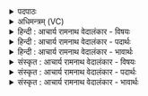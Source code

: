 <details><summary>पदपाठः</summary>

त꣡स्मै꣢꣯। अ꣡र꣢꣯म्। ग꣣माम। वः। य꣡स्य꣢꣯। क्ष꣡या꣢꣯य। जि꣡न्व꣢꣯थ। आ꣡पः꣢꣯। ज꣣न꣡य꣢थ। च꣣। नः। १८३९।
</details>

<details><summary>अधिमन्त्रम् (VC)</summary>

- आपः
- त्रिशिरास्त्वाष्ट्रः सिन्धुद्वीप आम्बरीषो वा
- गायत्री
- षड्जः
</details>

<details><summary>हिन्दी : आचार्य रामनाथ वेदालंकार - विषयः</summary>

आगे फिर ब्रह्मानन्द की धाराओं का ही विषय है।
</details>

<details><summary>हिन्दी : आचार्य रामनाथ वेदालंकार - पदार्थः</summary>

पदार्थान्वयभाषाः -  हे (आपः) ब्रह्मानन्द की धाराओ ! (तस्मै) उस प्रयोजन के लिए,हम (वः) तुम्हें (अरम्) पर्याप्त रूप से (गमाम) प्राप्त कर लें, (यस्य) जिस अभ्युदय और निःश्रेयस रूप प्रयोजन के (क्षयाय) हमारे अन्दर निवास कराने के लिए,तुम (जिन्वथ) गति करती हो। तुम (नः) हमें (जनयथ च) नवजीवन से अनुप्राणित भी कर दो ॥३॥
</details>

<details><summary>हिन्दी : आचार्य रामनाथ वेदालंकार - भावार्थः</summary>

भावार्थभाषाः -  परमात्मा की उपासना से जो दिव्य आनन्द प्राप्त होता है,उससे मनुष्य अपने जीवन में परम उत्कर्ष और मोक्ष भी पा सकता है ॥३॥
</details>

<details><summary>संस्कृत : आचार्य रामनाथ वेदालंकार - विषयः</summary>

अथ पुनरपि ब्रह्मानन्दधाराविषय एवोच्यते।
</details>

<details><summary>संस्कृत : आचार्य रामनाथ वेदालंकार - पदार्थः</summary>

पदार्थान्वयभाषाः -  हे (आपः) ब्रह्मानन्दधाराः (तस्मै) प्रयोजनाय,वयम् (वः) युष्मान् (अरम्) पर्याप्तम् (गमाम) प्राप्नुयाम।[गच्छतेर्विध्यर्थे लुङि ‘बहुलं छन्दस्यमाङ्योगेऽपि’ अ० ६।४।७५ इत्यडागमाभावः।] (यस्य) अभ्युदयनिःश्रेयसरूपस्य प्रयोजनस्य (क्षयाय) अस्मासु निवासाय।[क्षि निवासगत्योः ‘क्षयो निवासे’ अ० ६।१।२०१ इत्याद्युदात्तः।] (यूयम् जिन्वथ) गतिं कुरुथ।[जिन्वतिः गतिकर्मा। निघं० २।१४।]यूयम्(नः) अस्मान् (जनयथ च)नवजीवनेनानुप्राणितान् कुरुथ च ॥३॥२
</details>

<details><summary>संस्कृत : आचार्य रामनाथ वेदालंकार - भावार्थः</summary>

भावार्थभाषाः -  परमात्मोपासनेन यो दिव्यानन्दः प्राप्यते तेन मनुष्यः स्वजीवने परमाभ्युदयं निःश्रेयसं चापि प्राप्तुं प्रभवति ॥३॥
</details>